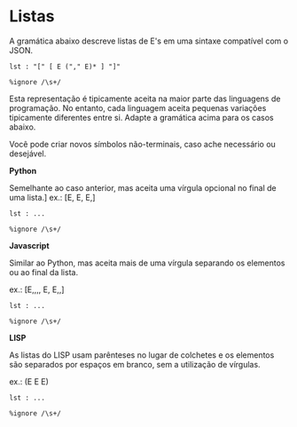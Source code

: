 # Listas

A gramática abaixo descreve listas de E's em uma sintaxe compatível com o JSON.

```lark
lst : "[" [ E ("," E)* ] "]"
    
%ignore /\s+/
```

Esta representação é tipicamente aceita na maior parte das linguagens de programação. No entanto, cada linguagem aceita pequenas variações tipicamente diferentes entre si. Adapte a gramática acima para os casos abaixo.

Você pode criar novos símbolos não-terminais, caso ache necessário ou desejável.

**Python**

Semelhante ao caso anterior, mas aceita uma vírgula opcional no final de uma lista.]
ex.: [E, E, E,]

```lark
lst : ...
    
%ignore /\s+/
```

**Javascript**

Similar ao Python, mas aceita mais de uma vírgula separando os elementos ou ao final da lista. 

ex.: [E,,,, E, E,,]


```lark
lst : ... 
    
%ignore /\s+/
```

**LISP**

As listas do LISP usam parênteses no lugar de colchetes e os elementos são separados por espaços em branco, sem a utilização de vírgulas.

ex.: (E E E)

```lark
lst : ... 
    
%ignore /\s+/
```